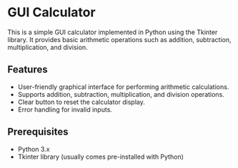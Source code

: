 # GUI Calculator

This is a simple GUI calculator implemented in Python using the Tkinter library. It provides basic arithmetic operations such as addition, subtraction, multiplication, and division.

## Features

- User-friendly graphical interface for performing arithmetic calculations.
- Supports addition, subtraction, multiplication, and division operations.
- Clear button to reset the calculator display.
- Error handling for invalid inputs.

## Prerequisites

- Python 3.x
- Tkinter library (usually comes pre-installed with Python)





